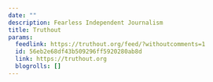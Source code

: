 ```yaml
---
date: ""
description: Fearless Independent Journalism
title: Truthout
params:
  feedlink: https://truthout.org/feed/?withoutcomments=1
  id: 56eb2e68df43b509296ff5920280ab8d
  link: https://truthout.org
  blogrolls: []
---
```


